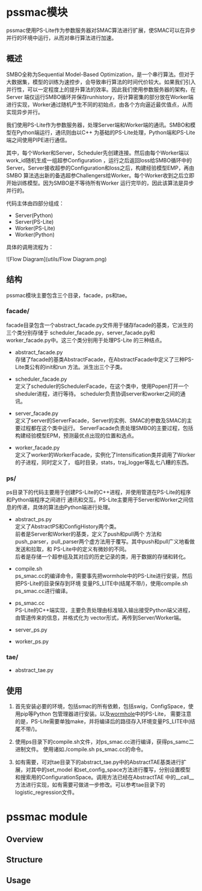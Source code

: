 # pssmac模块

pssmac使用PS-Lite作为参数服务器对SMAC算法进行扩展，使SMAC可以在异步并行的环境中运行，从而对串行算法进行加速。

## 概述

SMBO全称为Sequential Model-Based 
Optimization，是一个串行算法。但对于大数据集，模型的训练为速控步，会导致串行算法的时间代价较大。如果我们引入并行性，可以一定程度上的提升算法的效率。因此我们使用参数服务器的架构，在Server
端仅运行SMBO循环并保存runhistory，将计算密集的部分放在Worker端进行实现，Worker通过随机产生不同的初始点，由各个方向逼近最优值点，从而实现异步并行。

我们使用PS-Lite作为参数服务器，处理Server端和Worker端的通讯。SMBO和模型在Python端运行，通讯则由以C++
为基础的PS-Lite处理，Python端和PS-Lite端之间使用PIPE进行通信。

其中，每个Worker和Server，Scheduler先创建连接。然后由每个Worker端以work_id随机生成一组超参Configuration
，运行之后返回loss给SMBO循环中的Server。Server接收超参的Configuration和loss之后，构建经验模型EMP，再由SMBO
算法选出新的备选超参Challengers给Worker。每个Worker收到之后立即开始训练模型。因为SMBO是不等待所有Worker
运行完毕的，因此该算法是异步并行的。

代码主体由四部分组成：

* Server(Python)<br>
* Server(PS-Lite)<br>
* Worker(PS-Lite)<br>
* Worker(Python)<br>

具体的调用流程为：

![Flow Diagram](utils/Flow Diagram.png)

## 结构

pssmac模块主要包含三个目录，facade，ps和tae。

### facade/

facade目录包含一个abstract_facade.py文件用于储存facade的基类，它派生的三个类分别存储于
scheduler_facade.py，server_facade.py和worker_facade.py中。这三个类分别用于处理PS-Lite
的三种结点。

* abstract_facade.py <br>
存储了facade的基类AbstractFacade，在AbstractFacade中定义了三种PS-Lite类公有的init和run
方法。派生出三个子类。

* scheduler_facade.py <br>
定义了scheduler的SchedulerFacade，在这个类中，使用Popen打开一个sheduler进程，进行等待。
scheduler负责协调server和worker之间的通讯。

* server_facade.py <br>
定义了server的ServerFacade，Server的实例、SMAC的参数及SMAC的主要过程都在这个类中运行。
ServerFacade负责处理SMBO的主要过程，包括构建经验模型EPM，预测最优点出现的位置和选点。

* worker_facade.py <br>
定义了worker的WorkerFacade，实例化了Intensification类并调用了Worker的子进程，同时定义了，
临时目录，stats，traj_logger等乱七八糟的东西。

### ps/

ps目录下的代码主要用于创建PS-Lite的C++进程，并使用管道在PS-Lite的程序和Python端程序之间进行
通讯和交互。PS-Lite主要用于Server和Worker之间信息的传递，具体的算法由Python端进行处理。

* abstract_ps.py <br>
定义了AbstractPS和ConfigHistory两个类。 <br>
前者是Server和Worker的基类，定义了push和pull两个
方法和push_parser，pull_parser两个虚方法用于覆写。其中push和pull广义地看做发送和拉取，和
PS-Lite中的定义有微妙的不同。 <br>
后者是存储一个超参组及其对应的历史记录的类，用于数据的存储和转化。

* compile.sh <br>
ps_smac.cc的编译命令，需要事先把wormhole中的PS-Lite进行安装，然后把PS-Lite的目录保存到环境
变量PS_LITE中(结尾不带/)，使用compile.sh ps_smac.cc进行编译。

* ps_smac.cc <br>
PS-Lite的C++端实现，主要负责处理由标准输入输出接受Python端父进程，由管道传来的信息，并格式化为
vector形式，再传到Server/Worker端。

* server_ps.py <br>

* worker_ps.py <br>

### tae/

* abstract_tae.py


## 使用

1. 首先安装必要的环境，包括smac的所有依赖，包括swig，ConfigSpace，使用pip等Python
包管理器进行安装。以及[wormhole](https://github.com/dmlc/wormhole)中的PS-Lite，
需要注意的是，PS-Lite需要单独make，并将编译后的路径存入环境变量PS_LITE中(结尾不带/)。

2. 使用ps目录下的compile.sh文件，对ps_smac.cc进行编译，获得ps_samc二进制文件。
使用诸如./compile.sh ps_smac.cc的命令。

3. 如有需要，可对tae目录下的abstract_tae.py中的AbstractTAE基类进行扩展，对其中的set_model
和set_config_space方法进行覆写，分别设置模型和搜索用的ConfigurationSpace。调用方法已经在AbstractTAE
中的__call__方法进行实现，如有需要可做进一步修改。可以参考tae目录下的logistic_regression文件。


# pssmac module

## Overview

## Structure

## Usage

